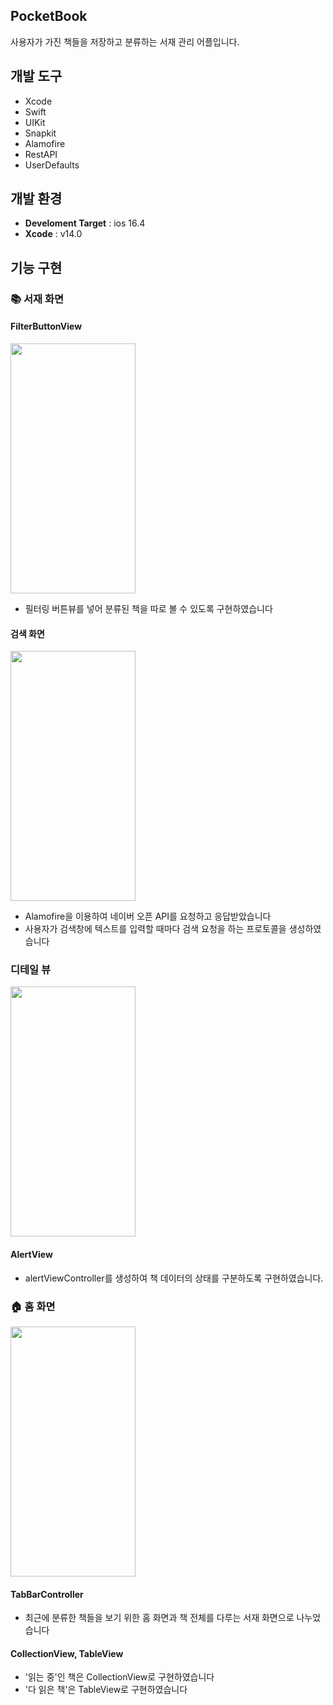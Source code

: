 ## PocketBook
사용자가 가진 책들을 저장하고 분류하는 서재 관리 어플입니다.

## 개발 도구
* Xcode
* Swift
* UIKit
* Snapkit
* Alamofire
* RestAPI
* UserDefaults

## 개발 환경
- **Develoment Target** : ios 16.4 
- **Xcode** : v14.0

## 기능 구현
### 📚 서재 화면

#### FilterButtonView
<img src = "https://github.com/Seokwon5/PocketBook/assets/77192860/7c763934-442c-442a-b694-751822bff32f" width = "200" height = "400">

- 필터링 버튼뷰를 넣어 분류된 책을 따로 볼 수 있도록 구현하였습니다


#### 검색 화면
<img src = "https://github.com/Seokwon5/PocketBook/assets/77192860/8ae9e57e-30b6-4fd9-9576-9324a55a635b" width = "200" height = "400">

- Alamofire을 이용하여 네이버 오픈 API를 요청하고 응답받았습니다
- 사용자가 검색창에 텍스트를 입력할 때마다 검색 요청을 하는 프로토콜을 생성하였습니다

### 디테일 뷰
<img src = "https://github.com/Seokwon5/PocketBook/assets/77192860/baeddc1b-5adb-4373-9268-ad08269a25b3" width = "200" height = "400">

#### AlertView
- alertViewController를 생성하여 책 데이터의 상태를 구분하도록 구현하였습니다.

### 🏠 홈 화면
<img src = "https://github.com/Seokwon5/PocketBook/assets/77192860/6606873c-83ff-4843-9091-d3cfd7fb7926" width = "200" height = "400">

#### TabBarController
- 최근에 분류한 책들을 보기 위한 홈 화면과 책 전체를 다루는 서재 화면으로 나누었습니다
#### CollectionView, TableView
- '읽는 중'인 책은 CollectionView로 구현하였습니다
- '다 읽은 책'은 TableView로 구현하였습니다





